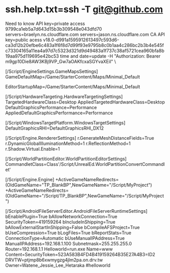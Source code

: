 # ssh.help.txt=ssh -T git@github.com
Need to know
API key=private access
9799ca1eb5a7d643d15b3b309548e043dfd70
servers=braelyn.ns.cloudflare.com
servers=jason.ns.cloudflare.com
CA API key=public acess
v18.0-d991a1595912613497c593d6-ca3d12b20efbe6c483a1f6f8d7d99f93e9795b8c0b1aa4c286bc2b3b4e545fc73304165a11ea4a97d7c5323d321d9d49483a1f737c38af5721cea960bfa8b19aa975d119695e42bc53
time and date=update
-H "Authorization: Bearer m9gp10Die8AW3KBj9VP_Gw7aOAKfcxaSGYvaXEil" \

[/Script/EngineSettings.GameMapsSettings]
GameDefaultMap=/Game/StarterContent/Maps/Minimal_Default


EditorStartupMap=/Game/StarterContent/Maps/Minimal_Default

[/Script/HardwareTargeting.HardwareTargetingSettings]
TargetedHardwareClass=Desktop
AppliedTargetedHardwareClass=Desktop
DefaultGraphicsPerformance=Performance
AppliedDefaultGraphicsPerformance=Performance

[/Script/WindowsTargetPlatform.WindowsTargetSettings]
DefaultGraphicsRHI=DefaultGraphicsRHI_DX12

[/Script/Engine.RendererSettings]
r.GenerateMeshDistanceFields=True
r.DynamicGlobalIlluminationMethod=1
r.ReflectionMethod=1
r.Shadow.Virtual.Enable=1

[/Script/WorldPartitionEditor.WorldPartitionEditorSettings]
CommandletClass=Class'/Script/UnrealEd.WorldPartitionConvertCommandlet'

[/Script/Engine.Engine]
+ActiveGameNameRedirects=(OldGameName="TP_BlankBP",NewGameName="/Script/MyProject")
+ActiveGameNameRedirects=(OldGameName="/Script/TP_BlankBP",NewGameName="/Script/MyProject")

[/Script/AndroidFileServerEditor.AndroidFileServerRuntimeSettings]
bEnablePlugin=True
bAllowNetworkConnection=True
SecurityToken=419159264
bIncludeInShipping=True
bAllowExternalStartInShipping=False
bCompileAFSProject=True
bUseCompression=True
bLogFiles=True
bReportStats=True
ConnectionType=Automatic
bUseManualIPAddress=True
ManualIPAddress=192.168.1.100
Subnetmask=255.255.255.0
Router=192.168.1.1
Helloworld=run.exe
Name=www
Content=SecurityToken=523A583B4FD4B419159264B35E27A4B3=ID2
DRVTW=ptjmp8b6xwmygzg4jlm2pa.on.drv.tw
Owner=Watene_Jessie_Lee_Hetaraka
#helloworld
